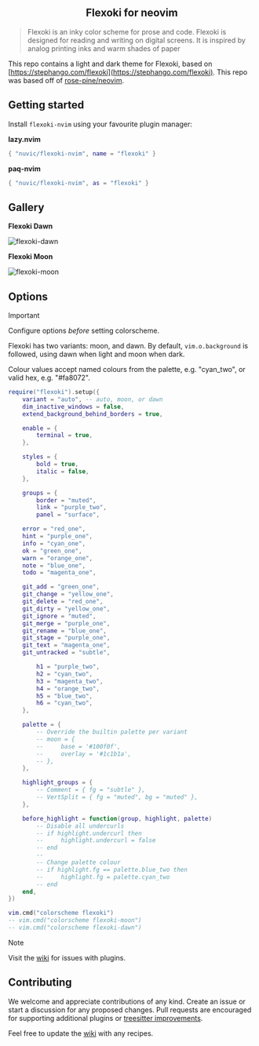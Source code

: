 <p align="center">
    <h2 align="center">Flexoki for neovim</h2>
</p>

> Flexoki is an inky color scheme for prose and code. Flexoki is designed for reading and writing on digital screens. It is inspired by analog printing inks and warm shades of paper

This repo contains a light and dark theme for Flexoki, based on [https://stephango.com/flexoki](https://stephango.com/flexoki). This repo was based off of [rose-pine/neovim](https://github.com/rose-pine/neovim).

## Getting started

Install `flexoki-nvim` using your favourite plugin manager:

**lazy.nvim**

```lua
{ "nuvic/flexoki-nvim", name = "flexoki" }
```

**paq-nvim**

```lua
{ "nuvic/flexoki-nvim", as = "flexoki" }
```

## Gallery

**Flexoki Dawn**

![flexoki-dawn](https://github.com/user-attachments/assets/8ad5bd55-6da8-4966-8c4e-360be0a8847a)

**Flexoki Moon**

![flexoki-moon](https://github.com/user-attachments/assets/f29beed6-6cf8-48d3-90cb-b4a10f00e373)

## Options

> [!IMPORTANT]
> Configure options _before_ setting colorscheme.

Flexoki has two variants: moon, and dawn. By default, `vim.o.background` is followed, using dawn when light and moon when dark.

Colour values accept named colours from the palette, e.g. "cyan_two", or valid hex, e.g. "#fa8072".

```lua
require("flexoki").setup({
    variant = "auto", -- auto, moon, or dawn
    dim_inactive_windows = false,
    extend_background_behind_borders = true,

    enable = {
        terminal = true,
    },

    styles = {
        bold = true,
        italic = false,
    },

    groups = {
        border = "muted",
        link = "purple_two",
        panel = "surface",

	error = "red_one",
	hint = "purple_one",
	info = "cyan_one",
	ok = "green_one",
	warn = "orange_one",
	note = "blue_one",
	todo = "magenta_one",

	git_add = "green_one",
	git_change = "yellow_one",
	git_delete = "red_one",
	git_dirty = "yellow_one",
	git_ignore = "muted",
	git_merge = "purple_one",
	git_rename = "blue_one",
	git_stage = "purple_one",
	git_text = "magenta_one",
	git_untracked = "subtle",

        h1 = "purple_two",
        h2 = "cyan_two",
        h3 = "magenta_two",
        h4 = "orange_two",
        h5 = "blue_two",
        h6 = "cyan_two",
    },

    palette = {
        -- Override the builtin palette per variant
        -- moon = {
        --     base = '#100f0f',
        --     overlay = '#1c1b1a',
        -- },
    },

    highlight_groups = {
        -- Comment = { fg = "subtle" },
        -- VertSplit = { fg = "muted", bg = "muted" },
    },

    before_highlight = function(group, highlight, palette)
        -- Disable all undercurls
        -- if highlight.undercurl then
        --     highlight.undercurl = false
        -- end
        --
        -- Change palette colour
        -- if highlight.fg == palette.blue_two then
        --     highlight.fg = palette.cyan_two
        -- end
    end,
})

vim.cmd("colorscheme flexoki")
-- vim.cmd("colorscheme flexoki-moon")
-- vim.cmd("colorscheme flexoki-dawn")
```

> [!NOTE]
> Visit the [wiki](https://github.com/nuvic/flexoki-nvim/wiki) for issues with plugins.

## Contributing

We welcome and appreciate contributions of any kind. Create an issue or start a discussion for any proposed changes. Pull requests are encouraged for supporting additional plugins or [treesitter improvements](https://github.com/nvim-treesitter/nvim-treesitter/blob/master/CONTRIBUTING.md#highlights).

Feel free to update the [wiki](https://github.com/nuvic/flexoki-nvim/wiki/) with any recipes.
